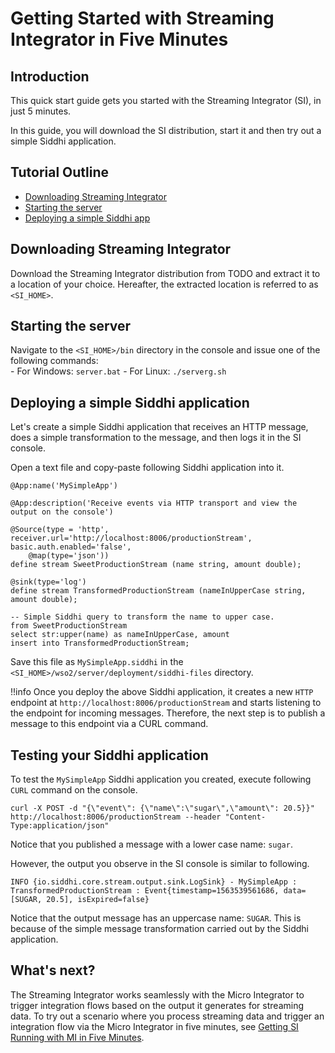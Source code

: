 # Getting Started with Streaming Integrator in Five Minutes

## Introduction

This quick start guide gets you started with the Streaming Integrator (SI), in just 5 minutes.


In this guide, you will download the SI distribution, start it and then try out a simple Siddhi application.

## Tutorial Outline

- [Downloading Streaming Integrator](#downloading-streaming-integrator)
- [Starting the server](#starting-the-server)
- [Deploying a simple Siddhi app](#deploying-a-simple-siddhi-app)

## Downloading Streaming Integrator

Download the Streaming Integrator distribution from TODO and extract it to a location of your choice. Hereafter, the extracted location is referred to as `<SI_HOME>`.

## Starting the server

Navigate to the `<SI_HOME>/bin` directory in the console and issue one of the following commands: <br/>
    - For Windows: `server.bat`
    - For Linux: `./serverg.sh`

## Deploying a simple Siddhi application

Let's create a simple Siddhi application that receives an HTTP message, does a simple transformation to the message, and then logs it in the SI console.

Open a text file and copy-paste following Siddhi application into it.

```
@App:name('MySimpleApp')

@App:description('Receive events via HTTP transport and view the output on the console')

@Source(type = 'http', receiver.url='http://localhost:8006/productionStream', basic.auth.enabled='false',
    @map(type='json'))
define stream SweetProductionStream (name string, amount double);

@sink(type='log')
define stream TransformedProductionStream (nameInUpperCase string, amount double);

-- Simple Siddhi query to transform the name to upper case.
from SweetProductionStream
select str:upper(name) as nameInUpperCase, amount
insert into TransformedProductionStream;
```

Save this file as `MySimpleApp.siddhi` in the `<SI_HOME>/wso2/server/deployment/siddhi-files` directory.

!!info
    Once you deploy the above Siddhi application, it creates a new `HTTP` endpoint at `http://localhost:8006/productionStream` and starts listening to the endpoint for incoming messages.
    Therefore, the next step is to publish a message to this endpoint via a CURL command.

## Testing your Siddhi application

To test the `MySimpleApp` Siddhi application you created, execute following `CURL` command on the console.
```
curl -X POST -d "{\"event\": {\"name\":\"sugar\",\"amount\": 20.5}}"  http://localhost:8006/productionStream --header "Content-Type:application/json"
```  
Notice that you published a message with a lower case name: `sugar`. 

However, the output you observe in the SI console is similar to following.
```
INFO {io.siddhi.core.stream.output.sink.LogSink} - MySimpleApp : TransformedProductionStream : Event{timestamp=1563539561686, data=[SUGAR, 20.5], isExpired=false}
```
Notice that the output message has an uppercase name: `SUGAR`. This is because of the simple message transformation carried out by the Siddhi application.

## What's next?

The Streaming Integrator works seamlessly with the Micro Integrator to trigger integration flows based on the output it generates for streaming data. To try out a scenario where you process streaming data and trigger an integration flow via the Micro Integrator in five minutes, see [Getting SI Running with MI in Five Minutes](hello-world-with-mi.md).
